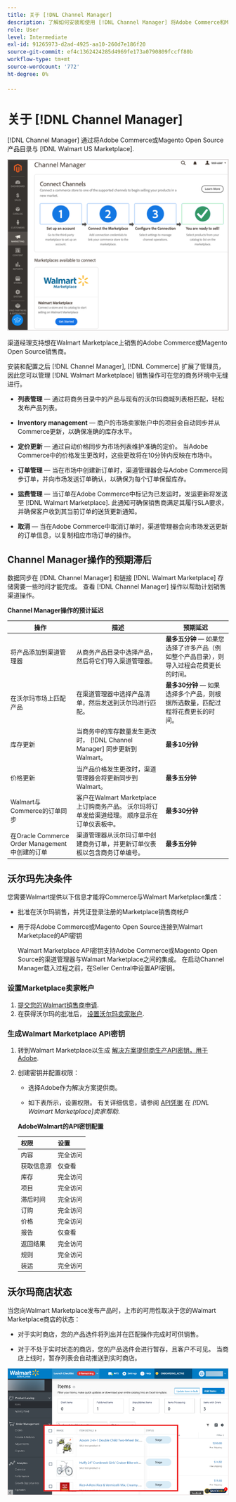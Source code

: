 ```yaml
---
title: 关于 [!DNL Channel Manager]
description: 了解如何安装和使用 [!DNL Channel Manager] 将Adobe Commerce和Magento Open Source商店与第三方市场集成，并创建销售渠道，从您的商务管理员无缝地管理Marketplace列表、定价、库存和销售。
role: User
level: Intermediate
exl-id: 91265973-d2ad-4925-aa10-260d7e186f20
source-git-commit: ef4c1362424285d4969fe173a0790809fccff80b
workflow-type: tm+mt
source-wordcount: '772'
ht-degree: 0%

---
```



# 关于 [!DNL Channel Manager]

[!DNL Channel Manager] 通过将Adobe Commerce或Magento Open Source产品目录与 [!DNL Walmart US Marketplace].

![[!DNL Channel Manager] 扩展管理员视图](assets/channel-manager-home.png)

渠道经理支持想在Walmart Marketplace上销售的Adobe Commerce或Magento Open Source销售商。

安装和配置之后 [!DNL Channel Manager], [!DNL Commerce] 扩展了管理员，因此您可以管理 [!DNL Walmart Marketplace] 销售操作可在您的商务环境中无缝进行。

* **列表管理** — 通过将商务目录中的产品与现有的沃尔玛商城列表相匹配，轻松发布产品列表。

* **Inventory management** — 商户的市场卖家帐户中的项目会自动同步并从Commerce更新，以确保准确的库存水平。

* **定价更新** — 通过自动价格同步为市场列表维护准确的定价。 当Adobe Commerce中的价格发生更改时，这些更改将在10分钟内反映在市场中。

* **订单管理** — 当在市场中创建新订单时，渠道管理器会与Adobe Commerce同步订单，并向市场发送订单确认，以确保为每个订单保留库存。

* **运费管理** — 当订单在Adobe Commerce中标记为已发运时，发运更新将发送至 [!DNL Walmart Marketplace]. 此通知可确保销售商满足其履行SLA要求，并确保客户收到其当前订单的送货更新通知。

* **取消** — 当在Adobe Commerce中取消订单时，渠道管理器会向市场发送更新的订单信息，以复制相应市场订单的操作。

## Channel Manager操作的预期滞后

数据同步在 [!DNL Channel Manager] 和链接 [!DNL Walmart Marketplace] 存储需要一些时间才能完成。 查看 [!DNL Channel Manager] 操作以帮助计划销售渠道操作。

**Channel Manager操作的预计延迟**

| **操作** | **描述** | **预期延迟** |
|--------------------------------------------|-----------------------------------------------------------------------------------------------------------------------------------------------|------------------------------------------------------------------------------------------------------------------------------|
| 将产品添加到渠道管理器 | 从商务产品目录中选择产品，然后将它们导入渠道管理器。 | **最多五分钟** — 如果您选择了许多产品（例如整个产品目录），则导入过程会花费更长的时间。 |
| 在沃尔玛市场上匹配产品 | 在渠道管理器中选择产品清单，然后发送到沃尔玛进行匹配。 | **最多30分钟** — 如果选择多个产品，则根据所选数量，匹配过程将花费更长的时间。 |
| 库存更新 | 当商务中的库存数量发生更改时， [!DNL Channel Manager] 同步更新到Walmart。 | **最多10分钟** |
| 价格更新 | 当产品价格发生更改时，渠道管理器会将更新同步到Walmart。 | **最多五分钟** |
| Walmart与Commerce的订单同步 | 客户在Walmart Marketplace上订购商务产品。 沃尔玛将订单发给渠道经理。 顺序显示在订单仪表板中。 | **最多30分钟** |
| 在Oracle Commerce Order Management中创建的订单 | 渠道管理器从沃尔玛订单中创建商务订单，并更新订单仪表板以包含商务订单编号。 | **最多五分钟** |

## 沃尔玛先决条件

您需要Walmart提供以下信息才能将Commerce与Walmart Marketplace集成：

* 批准在沃尔玛销售，并凭证登录注册的Marketplace销售商帐户

* 用于将Adobe Commerce或Magento Open Source连接到Walmart Marketplace的API密钥

   Walmart Marketplace API密钥支持Adobe Commerce或Magento Open Source的渠道管理器与Walmart Marketplace之间的集成。 在启动Channel Manager载入过程之前，在Seller Central中设置API密钥。

### 设置Marketplace卖家帐户

1. [提交您的Walmart销售商申请](https://marketplace-apply.walmart.com/apply?id=0014M00001zivMpQAI).
2. 在获得沃尔玛的批准后， [设置沃尔玛卖家账户](https://sellerhelp.walmart.com/seller/s/guide?article=000008219).

### 生成Walmart Marketplace API密钥

1. 转到Walmart Marketplace以生成 [解决方案提供商生产API密钥，用于Adobe](https://developer.walmart.com/#preloginModal?redirectUri=https%3A%2F%2Fdeveloper.walmart.com%2Faccount%2FgenerateKey).

1. 创建密钥并配置权限：

   * 选择Adobe作为解决方案提供商。

   * 如下表所示，设置权限。 有关详细信息，请参阅 [API凭据](https://sellerhelp.walmart.com/seller/s/guide?article=000006422) 在 *[!DNL Walmart Marketplace]卖家帮助*.

   **AdobeWalmart的API密钥配置**

   | **权限** | **设置** |
   |----------------|-------------|
   | 内容 | 完全访问 |
   | 获取信息源 | 仅查看 |
   | 库存 | 完全访问 |
   | 项目 | 完全访问 |
   | 滞后时间 | 完全访问 |
   | 订购 | 完全访问 |
   | 价格 | 完全访问 |
   | 报告 | 仅查看 |
   | 返回结果 | 完全访问 |
   | 规则 | 完全访问 |
   | 装运 | 完全访问 |

## 沃尔玛商店状态

当您向Walmart Marketplace发布产品时，上市的可用性取决于您的Walmart Marketplace商店的状态：

* 对于实时商店，您的产品选件将列出并在匹配操作完成时可供销售。

* 对于不处于实时状态的商店，您的产品选件会进行暂存，且客户不可见。 当商店上线时，暂存列表会自动推送到实时商店。


![[!DNL Walmart Seller Central] 暂存产品](assets/walmart-seller-central-staged.png)
